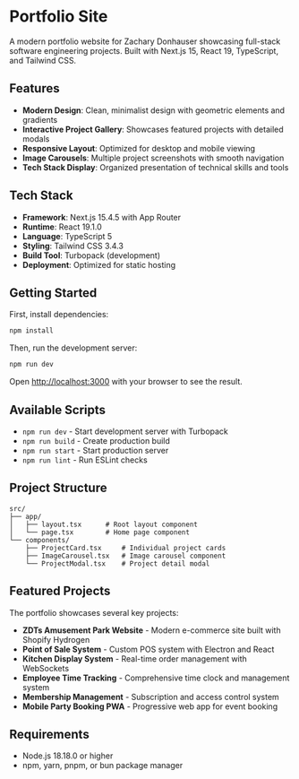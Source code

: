 # Portfolio Site

A modern portfolio website for Zachary Donhauser showcasing full-stack software engineering projects. Built with Next.js 15, React 19, TypeScript, and Tailwind CSS.

## Features

- **Modern Design**: Clean, minimalist design with geometric elements and gradients
- **Interactive Project Gallery**: Showcases featured projects with detailed modals
- **Responsive Layout**: Optimized for desktop and mobile viewing
- **Image Carousels**: Multiple project screenshots with smooth navigation
- **Tech Stack Display**: Organized presentation of technical skills and tools

## Tech Stack

- **Framework**: Next.js 15.4.5 with App Router
- **Runtime**: React 19.1.0
- **Language**: TypeScript 5
- **Styling**: Tailwind CSS 3.4.3
- **Build Tool**: Turbopack (development)
- **Deployment**: Optimized for static hosting

## Getting Started

First, install dependencies:

```bash
npm install
```

Then, run the development server:

```bash
npm run dev
```

Open [http://localhost:3000](http://localhost:3000) with your browser to see the result.

## Available Scripts

- `npm run dev` - Start development server with Turbopack
- `npm run build` - Create production build
- `npm run start` - Start production server
- `npm run lint` - Run ESLint checks

## Project Structure

```
src/
├── app/
│   ├── layout.tsx      # Root layout component
│   └── page.tsx        # Home page component
└── components/
    ├── ProjectCard.tsx     # Individual project cards
    ├── ImageCarousel.tsx   # Image carousel component
    └── ProjectModal.tsx    # Project detail modal
```

## Featured Projects

The portfolio showcases several key projects:

- **ZDTs Amusement Park Website** - Modern e-commerce site built with Shopify Hydrogen
- **Point of Sale System** - Custom POS system with Electron and React
- **Kitchen Display System** - Real-time order management with WebSockets
- **Employee Time Tracking** - Comprehensive time clock and management system
- **Membership Management** - Subscription and access control system
- **Mobile Party Booking PWA** - Progressive web app for event booking

## Requirements

- Node.js 18.18.0 or higher
- npm, yarn, pnpm, or bun package manager